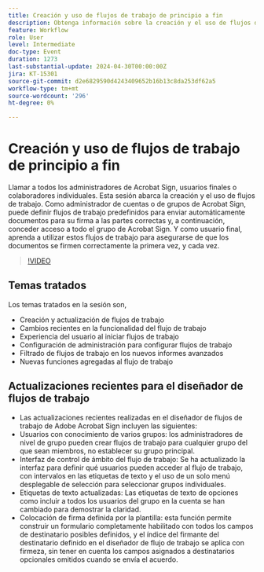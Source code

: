 ```yaml
---
title: Creación y uso de flujos de trabajo de principio a fin
description: Obtenga información sobre la creación y el uso de flujos de trabajo.
feature: Workflow
role: User
level: Intermediate
doc-type: Event
duration: 1273
last-substantial-update: 2024-04-30T00:00:00Z
jira: KT-15301
source-git-commit: d2e6829590d4243409652b16b13c8da253df62a5
workflow-type: tm+mt
source-wordcount: '296'
ht-degree: 0%

---
```



# Creación y uso de flujos de trabajo de principio a fin

Llamar a todos los administradores de Acrobat Sign, usuarios finales o colaboradores individuales. Esta sesión abarca la creación y el uso de flujos de trabajo. Como administrador de cuentas o de grupos de Acrobat Sign, puede definir flujos de trabajo predefinidos para enviar automáticamente documentos para su firma a las partes correctas y, a continuación, conceder acceso a todo el grupo de Acrobat Sign. Y como usuario final, aprenda a utilizar estos flujos de trabajo para asegurarse de que los documentos se firmen correctamente la primera vez, y cada vez.

>[!VIDEO](https://video.tv.adobe.com/v/3428192/?learn=on)

## Temas tratados

Los temas tratados en la sesión son,

* Creación y actualización de flujos de trabajo
* Cambios recientes en la funcionalidad del flujo de trabajo
* Experiencia del usuario al iniciar flujos de trabajo
* Configuración de administración para configurar flujos de trabajo
* Filtrado de flujos de trabajo en los nuevos informes avanzados
* Nuevas funciones agregadas al flujo de trabajo

## Actualizaciones recientes para el diseñador de flujos de trabajo

* Las actualizaciones recientes realizadas en el diseñador de flujos de trabajo de Adobe Acrobat Sign incluyen las siguientes:
* Usuarios con conocimiento de varios grupos: los administradores de nivel de grupo pueden crear flujos de trabajo para cualquier grupo del que sean miembros, no establecer su grupo principal.
* Interfaz de control de ámbito del flujo de trabajo: Se ha actualizado la interfaz para definir qué usuarios pueden acceder al flujo de trabajo, con intervalos en las etiquetas de texto y el uso de un solo menú desplegable de selección para seleccionar grupos individuales.
* Etiquetas de texto actualizadas: Las etiquetas de texto de opciones como incluir a todos los usuarios del grupo en la cuenta se han cambiado para demostrar la claridad.
* Colocación de firma definida por la plantilla: esta función permite construir un formulario completamente habilitado con todos los campos de destinatario posibles definidos, y el índice del firmante del destinatario definido en el diseñador de flujo de trabajo se aplica con firmeza, sin tener en cuenta los campos asignados a destinatarios opcionales omitidos cuando se envía el acuerdo.

